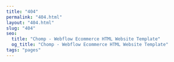 ```yaml
---
title: "404"
permalink: "404.html"
layout: "404.html"
slug: "404"
seo:
  title: "Chomp - Webflow Ecommerce HTML Website Template"
  og_title: "Chomp - Webflow Ecommerce HTML Website Template"
tags: "pages"  
---
```



